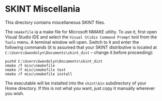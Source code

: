 # SKINT Miscellania
                         
This directory contains miscellaneous SKINT files. 

The `nmakefile` ia a make file for Microsoft NMAKE utility. To use it, first open Visual Studio IDE
and select the `Visual Stidio Command Prompt` tool from the `Tools` menu. A terminal window will
open. Switch to it and enter the following commands (it is assumed that your SKINT distributive
is located at `C:\Users\Gwendolyn\Documents\skint_dist` – change it before proceeding):

```
pushd C:\Users\Gwendolyn\Documents\skint_dist
nmake /f misc\nmakefile
nmake /f misc\nmakefile test
nmake /f misc\nmakefile install
```

The executable will be installed into the `skint\bin` subdirectory of your Home directory.
If this is not what you want, just copy it manually wherever you wish.

